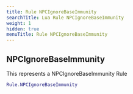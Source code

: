 ```yaml
---
title: Rule NPCIgnoreBaseImmunity
searchTitle: Lua Rule NPCIgnoreBaseImmunity
weight: 1
hidden: true
menuTitle: Rule NPCIgnoreBaseImmunity
---
```

## NPCIgnoreBaseImmunity

This represents a NPCIgnoreBaseImmunity Rule
```lua
Rule.NPCIgnoreBaseImmunity
```